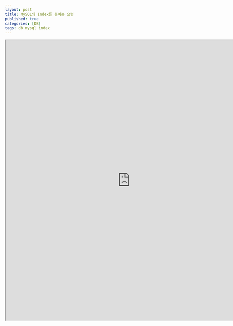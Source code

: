 ```yaml
---
layout: post
title: MySQL의 Index를 붙이는 요령
published: true
categories: [DB]
tags: db mysql index
---
```

<iframe width="800" height="900" src="https://docs.google.com/document/d/e/2PACX-1vSgD9kAg7mmHnXm3NiLIatHS9xrFZnkTdPj9JYoPo8yA0XKoR_7IeE1AVn1os7o-wtTyzooESV_NAMP/pub?embedded=true"></iframe>   
   